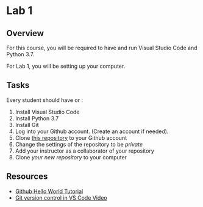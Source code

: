 # Lab 1

## Overview

For this course, you will be required to have and run Visual Studio Code and Python 3.7.

For Lab 1, you will be setting up your computer.

## Tasks

Every student should have or : 

1. Install Visual Studio Code
2. Install Python 3.7
3. Install Git
4. Log into your Github account.  (Create an account if needed).
5. Clone [this repository](https://github.com/innomadic/compilers_student_2019) to your Github account
6. Change the settings of the repository to be *private*
7. Add your instructor as a collaborator of your repository
8. Clone *your new repository* to your computer


## Resources

* [Github Hello World Tutorial](https://code.visualstudio.com/docs/introvideos/versioncontrol)
* [Git version control in VS Code Video](https://code.visualstudio.com/docs/introvideos/versioncontrol)
